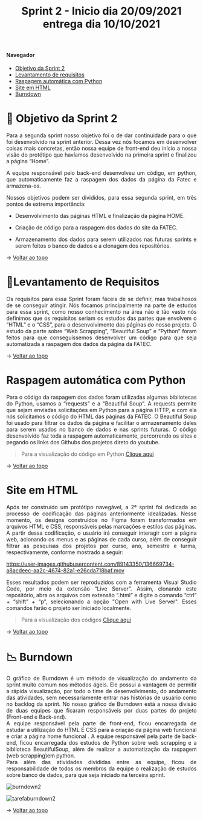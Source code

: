 
<div align="center">
  <h1>Sprint 2 - Inicio dia 20/09/2021 entrega dia 10/10/2021</h1>
</div>

<br id="topo">  
  
#### Navegador
* <a href="#objetivo">Objetivo da Sprint 2</a>
* <a href="#requisitos">Levantamento de requisitos</a>
* <a href="#raspagem">Raspagem automática com Python</a>
* <a href="#site">Site em HTML</a>
* <a href="#burndown">Burndown</a>

<span id="objetivo">

# 📌 Objetivo da Sprint 2 
  
<p align="justify">Para a segunda sprint nosso objetivo foi o de dar continuidade para o que foi desenvolvido na sprint anterior.
Dessa vez nós focamos em desenvolver coisas mais concretas, então nossa equipe de front-end deu início a nossa visão do protótipo que havíamos desenvolvido na primeira sprint e finalizou a página “Home”.</p>
<p align="justify">A equipe responsável pelo back-end desenvolveu um código, em python, que automaticamente faz a raspagem dos dados da página da Fatec e armazena-os.</p>

<div align="justify">
Nossos objetivos podem ser divididos, para essa segunda sprint, em três pontos de extrema importância:
  
* Desenvolvimento das páginas HTML e finalização da página HOME.
  
* Criação de código para a raspagem dos dados do site da FATEC.
  
* Armazenamento dos dados para serem utilizados nas futuras sprints e serem feitos o banco de dados e a clonagem dos repositórios.

</div>

→ [Voltar ao topo](#topo)
  
<span id="requisitos">

# 📝Levantamento de Requisitos 
  
<p align="justify">Os requisitos para essa Sprint foram fáceis de se definir, mas trabalhosos de se conseguir atingir.
Nós focamos principalmente na parte de estudos para essa sprint, como nosso conhecimento na área não é tão vasto nós definimos que os requisitos seriam os estudos das partes que envolvem o “HTML” e o “CSS”, para o desenvolvimento das páginas do nosso projeto. O estudo da parte sobre “Web Scrapping”, “Beautiful Soup” e “Python” foram feitos para que conseguíssemos desenvolver um código para que seja automatizada a raspagem dos dados da página da FATEC.</p>
  
→ [Voltar ao topo](#topo)
  
<span id="raspagem">

# Raspagem automática com Python
    
<p align="justify">Para o código da raspagem dos dados foram utilizadas algumas bibliotecas do Python, usamos a “requests” e a “Beautiful Soup”.
A requests permite que sejam enviadas solicitações em Python para a página HTTP, e com ela nós solicitamos o código do HTML das páginas da FATEC.
O Beautiful Soup foi usado para filtrar os dados da página e facilitar o armazenamento deles para serem usados no banco de dados e nas sprints futuras.
O código desenvolvido faz toda a raspagem automaticamente, percorrendo os sites e pegando os links dos Githubs dos projetos direto do youtube.</p>

> Para a visualização do código em Python [Clique aqui](/Back-end/url.py)

→ [Voltar ao topo](#topo) 
  
<span id="site">

# Site em HTML
  
<p align="justify">Após ter construído um protótipo navegável, a 2ª sprint foi dedicada ao processo de codificação das páginas anteriormente idealizadas. Nesse momento, os designs construídos no Figma foram transformados em arquivos HTML e CSS, responsáveis pelas marcações e estilos das páginas.<br>
A partir dessa codificação, o usuário irá conseguir interagir com a página web, acionando os menus e as páginas de cada curso, além de conseguir filtrar as pesquisas dos projetos por curso, ano, semestre e turma, respectivamente, conforme mostrado a seguir:</p>
  

https://user-images.githubusercontent.com/89143350/136669734-a8acdeec-aa2c-4674-82a1-e26cda718baf.mov

  

<p align="justify">Esses resultados podem ser reproduzidos com a ferramenta Visual Studio Code, por meio da extensão “Live Server”. Assim, clonando este repositório, abra os arquivos com extensão “.html” e digite o comando “ctrl” + “shift” + “p”, selecionando a opção "Open with Live Server". Esses comandos farão o projeto ser iniciado localmente.</p>
  
> Para a visualização dos códigos [Clique aqui](/Front-end)
  
→ [Voltar ao topo](#topo) 
 
<span id="burndown">
  
# 📉 Burndown
  
<p align="justify">O gráfico de Burndown é um método de visualização do andamento da sprint muito comum nos métodos ágeis. Ele possui a vantagem de permitir a rápida visualização, por todo o time de desenvolvimento, do andamento das atividades, sem necessariamente entrar nas histórias de usuário como no backlog da sprint.
No nosso gráfico de Burndown está a nossa divisão de duas equipes que ficaram responsáveis por duas partes do projeto (Front-end e Back-end). <br>A equipe responsável pela parte de front-end, ficou encarregada de estudar a utilização do HTML E CSS para a criação da página web funcional e criar a página home funcional . 
A equipe responsável pela parte de back-end, ficou encarregada dos estudos de Python sobre web scrapping e a biblioteca BeautifulSoup, além de realizar a automatização da raspagem (web scrapping)em python.<br>
Para além das atividades divididas entre as equipe, ficou de responsabilidade de todos os membros da equipe o realização de estudos sobre banco de dados, para que seja iniciado na terceira sprint.</p>
  
![burndown2](https://user-images.githubusercontent.com/89143350/136667774-d9115eff-b64c-4bdc-be30-e15d167c5fad.jpeg)
  
![tarefaburndown2](https://user-images.githubusercontent.com/89143350/136667796-2ec6bb96-86db-416d-bdcb-7f13db1332de.jpeg)

→ [Voltar ao topo](#topo)

